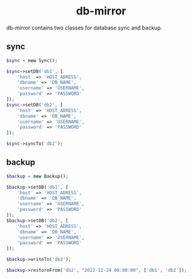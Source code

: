 <h1 align="center">db-mirror</h1>

db-mirror contains two classes for database sync and backup.

## sync

```php
$sync = new Sync();

$sync->setDB('db1', [
    'host' => 'HOST_ADRESS',
    'dbname' => 'DB_NAME',
    'username' => 'USERNAME',
    'password' => 'PASSWORD'
]);
$sync->setDB('db2', [
    'host' => 'HOST_ADRESS',
    'dbname' => 'DB_NAME',
    'username' => 'USERNAME',
    'password' => 'PASSWORD'
]);

$sync->syncTo('db2');
```

## backup

```php
$backup = new Backup();

$backup->setDB('db1', [
    'host' => 'HOST_ADRESS',
    'dbname' => 'DB_NAME',
    'username' => 'USERNAME',
    'password' => 'PASSWORD'
]);
$backup->setDB('db2', [
    'host' => 'HOST_ADRESS',
    'dbname' => 'DB_NAME',
    'username' => 'USERNAME',
    'password' => 'PASSWORD'
]);

$backup->writeTo('db2');

$backup->restoreFrom('db2', "2022-12-24 08:00:00", ['db1', 'db2']);

```
